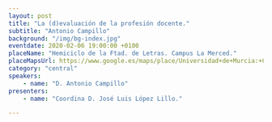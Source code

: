 ```yaml
---
layout: post
title: "La (d)evaluación de la profesión docente."
subtitle: "Antonio Campillo"
background: "/img/bg-index.jpg"
eventdate: 2020-02-06 19:00:00 +0100
placeName: "Hemiciclo de la Ftad. de Letras. Campus La Merced."
placeMapsUrl: https://www.google.es/maps/place/Universidad+de+Murcia:+Campus+de+la+Merced/@37.9879088,-1.1281121,17z/data=!3m1!4b1!4m5!3m4!1s0xd6382053e745fa7:0x6673834210068e48!8m2!3d37.9879046!4d-1.1259234
category: "central"
speakers:
    - name: "D. Antonio Campillo"
presenters:
    - name: "Coordina D. José Luis López Lillo."

---
```

